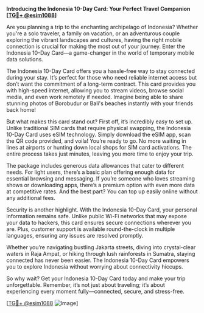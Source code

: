 **Introducing the Indonesia 10-Day Card: Your Perfect Travel Companion [[TG💪+ @esim1088](https://t.me/s/esim1088)]**

Are you planning a trip to the enchanting archipelago of Indonesia? Whether you're a solo traveler, a family on vacation, or an adventurous couple exploring the vibrant landscapes and cultures, having the right mobile connection is crucial for making the most out of your journey. Enter the Indonesia 10-Day Card—a game-changer in the world of temporary mobile data solutions.

The Indonesia 10-Day Card offers you a hassle-free way to stay connected during your stay. It’s perfect for those who need reliable internet access but don’t want the commitment of a long-term contract. This card provides you with high-speed internet, allowing you to stream videos, browse social media, and even work remotely if needed. Imagine being able to share stunning photos of Borobudur or Bali's beaches instantly with your friends back home!

But what makes this card stand out? First off, it’s incredibly easy to set up. Unlike traditional SIM cards that require physical swapping, the Indonesia 10-Day Card uses eSIM technology. Simply download the eSIM app, scan the QR code provided, and voila! You’re ready to go. No more waiting in lines at airports or hunting down local shops for SIM card activations. The entire process takes just minutes, leaving you more time to enjoy your trip.

The package includes generous data allowances that cater to different needs. For light users, there’s a basic plan offering enough data for essential browsing and messaging. If you’re someone who loves streaming shows or downloading apps, there’s a premium option with even more data at competitive rates. And the best part? You can top up easily online without any additional fees.

Security is another highlight. With the Indonesia 10-Day Card, your personal information remains safe. Unlike public Wi-Fi networks that may expose your data to hackers, this card ensures secure connections wherever you are. Plus, customer support is available round-the-clock in multiple languages, ensuring any issues are resolved promptly.

Whether you’re navigating bustling Jakarta streets, diving into crystal-clear waters in Raja Ampat, or hiking through lush rainforests in Sumatra, staying connected has never been easier. The Indonesia 10-Day Card empowers you to explore Indonesia without worrying about connectivity hiccups.

So why wait? Get your Indonesia 10-Day Card today and make your trip unforgettable. Remember, it’s not just about traveling; it’s about experiencing every moment fully—connected, secure, and stress-free.

[[TG💪+ @esim1088](https://t.me/s/esim1088) ![Image](https://i.postimg.cc/Y0z9fWf4/image.png)]